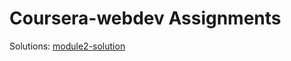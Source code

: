 # Coursera-webdev Assignments

Solutions:
[module2-solution](http://aaqifshafi.github.io/coursera-webdev/module-2-solution/index.html)
